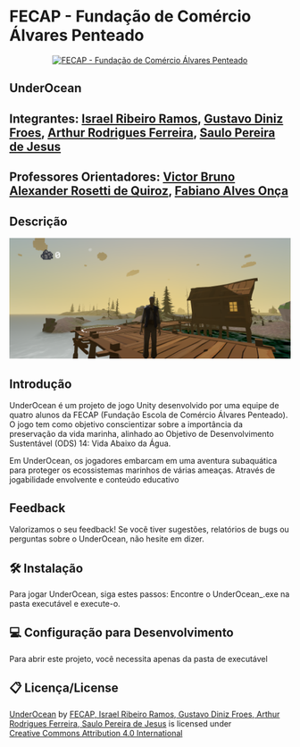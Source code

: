 # FECAP - Fundação de Comércio Álvares Penteado

<p align="center">
<a href= "https://www.fecap.br/"><img src="https://encrypted-tbn0.gstatic.com/images?q=tbn:ANd9GcRhZPrRa89Kma0ZZogxm0pi-tCn_TLKeHGVxywp-LXAFGR3B1DPouAJYHgKZGV0XTEf4AE&usqp=CAU" alt="FECAP - Fundação de Comércio Álvares Penteado" border="0"></a>
</p>

## UnderOcean

## Integrantes: <a href="https://github.com/IsraelRibeiro05">Israel Ribeiro Ramos</a>, <a href="https://github.com/GustavoDinizFroes">Gustavo Diniz Froes</a>, <a href="https://github.com/ArthurRFerr">Arthur Rodrigues Ferreira</a>, <a href="https://github.com/saulosw">Saulo Pereira de Jesus</a>

## Professores Orientadores: <a href="https://www.linkedin.com/in/victorbarq/">Victor Bruno Alexander Rosetti de Quiroz</a>, <a href=" ">Fabiano Alves Onça</a> 


## Descrição

<p align="center">
<img src="https://github.com/2024-1-MCC1/Projeto10/blob/main/ImagensJogo/UnderOcean.png" alt="UnderOcean Template" border="0">
<p align="center"> 

## Introdução
UnderOcean é um projeto de jogo Unity desenvolvido por uma equipe de quatro alunos da FECAP (Fundação Escola de Comércio Álvares Penteado). O jogo tem como objetivo conscientizar sobre a importância da preservação da vida marinha, alinhado ao Objetivo de Desenvolvimento Sustentável (ODS) 14: Vida Abaixo da Água.

Em UnderOcean, os jogadores embarcam em uma aventura subaquática para proteger os ecossistemas marinhos de várias ameaças. Através de jogabilidade envolvente e conteúdo educativo

## Feedback
Valorizamos o seu feedback! Se você tiver sugestões, relatórios de bugs ou perguntas sobre o UnderOcean, não hesite em dizer.

## 🛠 Instalação
Para jogar UnderOcean, siga estes passos:
Encontre o UnderOcean_.exe na pasta executável e execute-o.

## 💻 Configuração para Desenvolvimento
Para abrir este projeto, você necessita apenas da pasta de executável

## 📋 Licença/License
<p xmlns:cc="http://creativecommons.org/ns#" xmlns:dct="http://purl.org/dc/terms/"><a property="dct:title" rel="cc:attributionURL" href="https://github.com/2024-1-MCC1/Projeto10">UnderOcean</a> by <a rel="cc:attributionURL dct:creator" property="cc:attributionName" href="https://github.com/2024-1-MCC1/Projeto10">FECAP, Israel Ribeiro Ramos, Gustavo Diniz Froes, Arthur Rodrigues Ferreira, Saulo Pereira de Jesus</a> is licensed under <a href="https://creativecommons.org/licenses/by/4.0/?ref=chooser-v1" target="_blank" rel="license noopener noreferrer" style="display:inline-block;">Creative Commons Attribution 4.0 International<img style="height:22px!important;margin-left:3px;vertical-align:text-bottom;" src="https://mirrors.creativecommons.org/presskit/icons/cc.svg?ref=chooser-v1" alt=""><img style="height:22px!important;margin-left:3px;vertical-align:text-bottom;" src="https://mirrors.creativecommons.org/presskit/icons/by.svg?ref=chooser-v1" alt=""></a></p>